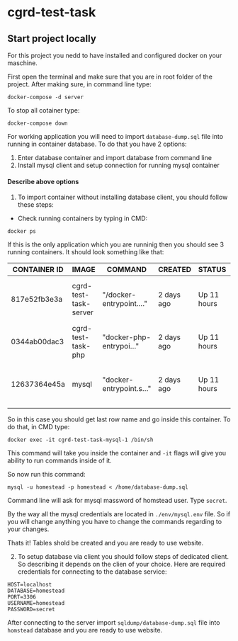 # cgrd-test-task

## Start project locally

For this project you nedd to have installed and configured docker on your maschine.

First open the terminal and make sure that you are in root folder of the project.
After making sure, in command line type:

```
docker-compose -d server
```

To stop all cotainer type:

```
docker-compose down
```

For working application you will need to import `database-dump.sql` file into running in container database.
To do that you have 2 options:

1. Enter database container and import database from command line
2. Install mysql client and setup connection for running mysql container

#### Describe above options

1. To import container without installing database client, you should follow these steps:

- Check running containers by typing in CMD:

```
docker ps
```

If this is the only application which you are runninig then you should see 3 running containers.
It should look something like that:

| CONTAINER ID | IMAGE                 | COMMAND                | CREATED    | STATUS      | PORTS                             | NAMES                   |
| ------------ | --------------------- | ---------------------- | ---------- | ----------- | --------------------------------- | ----------------------- |
| 817e52fb3e3a | cgrd-test-task-server | "/docker-entrypoint.…" | 2 days ago | Up 11 hours | 0.0.0.0:8000->80/tcp              | cgrd-test-task-server-1 |
| 0344ab00dac3 | cgrd-test-task-php    | "docker-php-entrypoi…" | 2 days ago | Up 11 hours | 9000/tcp                          | cgrd-test-task-php-1    |
| 12637364e45a | mysql                 | "docker-entrypoint.s…" | 2 days ago | Up 11 hours | 0.0.0.0:3306->3306/tcp, 33060 tcp | cgrd-test-task-mysql-1  |

So in this case you should get last row name and go inside this container. To do that, in CMD type:

```
docker exec -it cgrd-test-task-mysql-1 /bin/sh
```

This command will take you inside the container and `-it` flags will give you ability to run commands inside of it.

So now run this command:

```
mysql -u homestead -p homestead < /home/database-dump.sql
```

Command line will ask for mysql massword of homstead user. Type `secret`.

By the way all the mysql credentials are located in `./env/mysql.env` file. So if you will change anything you have to change the commands regarding to your changes.

Thats it! Tables shold be created and you are ready to use website.

2. To setup database via client you should follow steps of dedicated client. So describing it depends on the clien of your choice. Here are required credentials for connecting to the database service:

```
HOST=localhost
DATABASE=homestead
PORT=3306
USERNAME=homestead
PASSWORD=secret
```

After connecting to the server import `sqldump/database-dump.sql` file into `homstead` database and you are ready to use website.
